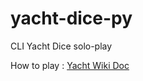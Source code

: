 # yacht-dice-py

CLI Yacht Dice solo-play

How to play : [Yacht Wiki Doc](https://en.wikipedia.org/wiki/Yacht_(dice_game))